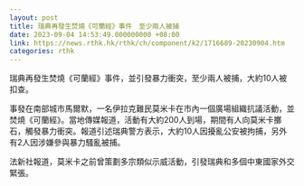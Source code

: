 ```yaml
---
layout: post
title: 瑞典再發生焚燒《可蘭經》事件　至少兩人被捕
date: 2023-09-04 14:53:49.000000000 +08:00
link: https://news.rthk.hk/rthk/ch/component/k2/1716689-20230904.htm
categories: rthk
---
```


瑞典再發生焚燒《可蘭經》事件，並引發暴力衝突，至少兩人被捕，大約10人被扣查。

事發在南部城市馬爾默，一名伊拉克難民莫米卡在市內一個廣場組織抗議活動，並焚燒《可蘭經》。當地傳媒報道，活動有大約200人到場，期間有人向莫米卡擲石，觸發暴力衝突。報道引述瑞典警方表示，大約10人因擾亂公安被拘捕，另外有2人因涉嫌參與暴力騷亂被捕。

法新社報道，莫米卡之前曾策劃多宗類似示威活動，引發瑞典和多個中東國家外交緊張。
